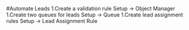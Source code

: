 #Automate Leads
1.Create a validation rule
Setup -> Object Manager
1.Create two queues for leads
Setup -> Queue
1.Create lead assignment rules
Setup -> Lead Assignment Rule
